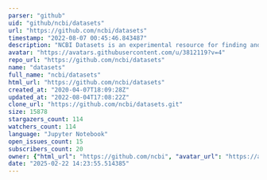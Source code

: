 ```yaml
---
parser: "github"
uid: "github/ncbi/datasets"
url: "https://github.com/ncbi/datasets"
timestamp: "2022-08-07 00:45:46.843487"
description: "NCBI Datasets is an experimental resource for finding and building datasets"
avatar: "https://avatars.githubusercontent.com/u/3812119?v=4"
repo_url: "https://github.com/ncbi/datasets"
name: "datasets"
full_name: "ncbi/datasets"
html_url: "https://github.com/ncbi/datasets"
created_at: "2020-04-07T18:09:28Z"
updated_at: "2022-08-04T17:08:22Z"
clone_url: "https://github.com/ncbi/datasets.git"
size: 15878
stargazers_count: 114
watchers_count: 114
language: "Jupyter Notebook"
open_issues_count: 15
subscribers_count: 20
owner: {"html_url": "https://github.com/ncbi", "avatar_url": "https://avatars.githubusercontent.com/u/3812119?v=4", "login": "ncbi", "type": "Organization"}
date: "2025-02-22 14:23:55.514385"
---
```

